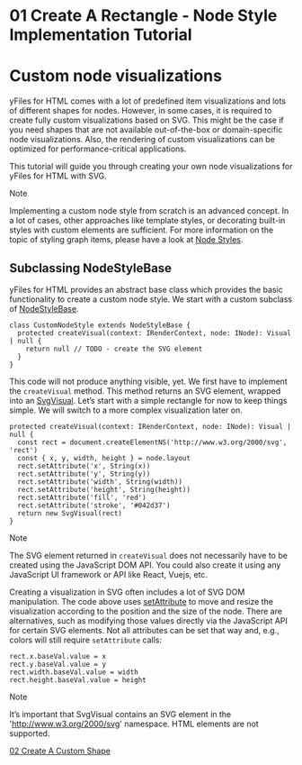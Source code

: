 <!--
 //////////////////////////////////////////////////////////////////////////////
 // @license
 // This file is part of yFiles for HTML 2.6.
 // Use is subject to license terms.
 //
 // Copyright (c) 2000-2023 by yWorks GmbH, Vor dem Kreuzberg 28,
 // 72070 Tuebingen, Germany. All rights reserved.
 //
 //////////////////////////////////////////////////////////////////////////////
-->
# 01 Create A Rectangle - Node Style Implementation Tutorial

# Custom node visualizations

yFiles for HTML comes with a lot of predefined item visualizations and lots of different shapes for nodes. However, in some cases, it is required to create fully custom visualizations based on SVG. This might be the case if you need shapes that are not available out-of-the-box or domain-specific node visualizations. Also, the rendering of custom visualizations can be optimized for performance-critical applications.

This tutorial will guide you through creating your own node visualizations for yFiles for HTML with SVG.

Note

Implementing a custom node style from scratch is an advanced concept. In a lot of cases, other approaches like template styles, or decorating built-in styles with custom elements are sufficient. For more information on the topic of styling graph items, please have a look at [Node Styles](https://docs.yworks.com/yfileshtml/#/dguide/styles-node_styles).

## Subclassing NodeStyleBase

yFiles for HTML provides an abstract base class which provides the basic functionality to create a custom node style. We start with a custom subclass of [NodeStyleBase](https://docs.yworks.com/yfileshtml/#/api/NodeStyleBase).

```
class CustomNodeStyle extends NodeStyleBase {
  protected createVisual(context: IRenderContext, node: INode): Visual | null {
    return null // TODO - create the SVG element
  }
}
```

This code will not produce anything visible, yet. We first have to implement the `createVisual` method. This method returns an SVG element, wrapped into an [SvgVisual](https://docs.yworks.com/yfileshtml/#/api/SvgVisual). Let’s start with a simple rectangle for now to keep things simple. We will switch to a more complex visualization later on.

```
protected createVisual(context: IRenderContext, node: INode): Visual | null {
  const rect = document.createElementNS('http://www.w3.org/2000/svg', 'rect')
  const { x, y, width, height } = node.layout
  rect.setAttribute('x', String(x))
  rect.setAttribute('y', String(y))
  rect.setAttribute('width', String(width))
  rect.setAttribute('height', String(height))
  rect.setAttribute('fill', 'red')
  rect.setAttribute('stroke', '#042d37')
  return new SvgVisual(rect)
}
```

Note

The SVG element returned in `createVisual` does not necessarily have to be created using the JavaScript DOM API. You could also create it using any JavaScript UI framework or API like React, Vuejs, etc.

Creating a visualization in SVG often includes a lot of SVG DOM manipulation. The code above uses [setAttribute](https://developer.mozilla.org/en-US/docs/Web/API/Element/setAttribute) to move and resize the visualization according to the position and the size of the node. There are alternatives, such as modifying those values directly via the JavaScript API for certain SVG elements. Not all attributes can be set that way and, e.g., colors will still require `setAttribute` calls:

```
rect.x.baseVal.value = x
rect.y.baseVal.value = y
rect.width.baseVal.value = width
rect.height.baseVal.value = height
```

Note

It’s important that SvgVisual contains an SVG element in the 'http://www.w3.org/2000/svg' namespace. HTML elements are not supported.

[02 Create A Custom Shape](../../tutorial-style-implementation-node/02-create-a-custom-shape/index.html)

